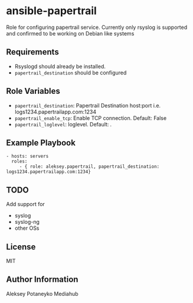 ansible-papertrail
=========

Role for configuring papertrail service. 
Currently only rsyslog is supported and confirmed to be working on Debian like systems

Requirements
------------

- Rsyslogd should already be installed.
- `papertrail_destination` should be configured

Role Variables
--------------

- `papertrail_destination`: Papertrail Destination host:port i.e. logs1234.papertrailapp.com:1234
- `papertrail_enable_tcp`: Enable TCP connection. Default: False
- `papertrail_loglevel`: loglevel. Default: *.*

Example Playbook
----------------

    - hosts: servers
      roles:
         - { role: aleksey.papertrail, papertrail_destination: logs1234.papertrailapp.com:1234}


TODO
-------

Add support for 
- syslog
- syslog-ng
- other OSs



License
-------

MIT

Author Information
------------------

Aleksey Potaneyko
Mediahub